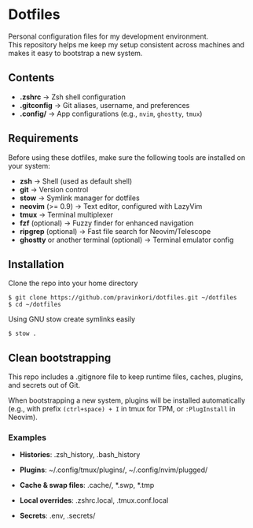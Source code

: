 # Dotfiles

Personal configuration files for my development environment.  
This repository helps me keep my setup consistent across machines and makes it easy to bootstrap a new system.

## Contents

- **.zshrc** → Zsh shell configuration
- **.gitconfig** → Git aliases, username, and preferences
- **.config/** → App configurations (e.g., `nvim`, `ghostty`, `tmux`)

## Requirements

Before using these dotfiles, make sure the following tools are installed on your system:

- **zsh** → Shell (used as default shell)
- **git** → Version control
- **stow** → Symlink manager for dotfiles
- **neovim** (>= 0.9) → Text editor, configured with LazyVim
- **tmux** → Terminal multiplexer
- **fzf** (optional) → Fuzzy finder for enhanced navigation
- **ripgrep** (optional) → Fast file search for Neovim/Telescope
- **ghostty** or another terminal (optional) → Terminal emulator config

## Installation

Clone the repo into your home directory

```
$ git clone https://github.com/pravinkori/dotfiles.git ~/dotfiles
$ cd ~/dotfiles
```

Using GNU stow create symlinks easily

```
$ stow .
```

## Clean bootstrapping
This repo includes a .gitignore file to keep runtime files, caches, plugins, and secrets out of Git.

When bootstrapping a new system, plugins will be installed automatically (e.g., with prefix `(ctrl+space) + I` in tmux for TPM, or `:PlugInstall` in Neovim).

### Examples

- **Histories**: .zsh_history, .bash_history

- **Plugins**: ~/.config/tmux/plugins/, ~/.config/nvim/plugged/

- **Cache & swap files**: .cache/, *.swp, *.tmp

- **Local overrides**: .zshrc.local, .tmux.conf.local

- **Secrets**: .env, .secrets/
